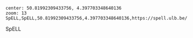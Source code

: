 <!--
 example: 
 NAME,type,LAT,LON,URL
 Malz,bar,50.8799407,4.6979099,https://maps.app.goo.gl/9fJxF2T5ZEFBVTpy7

 Types are: bar,cafe,restaurant
 -->

<pre><code class="language-map" id="bars">
center: 50.81992309433756, 4.397703348640136
zoom: 13
SpELL,SpELL,50.81992309433756,4.397703348640136,https://spell.ulb.be/
</code></pre>

<div class="legend-container">
  <div class="legend-item"><i class="fas fa-virus"></i></span> SpELL</div>
<!-- 
  <div class="legend-item"><i class="fas fa-beer"></i></span> Bar</div>
  <div class="legend-item"><i class="fas fa-coffee"></i></span> Café</div>
  <div class="legend-item"><i class="fas fa-utensils"></i></span> Restaurant</div>
 -->
</div>
